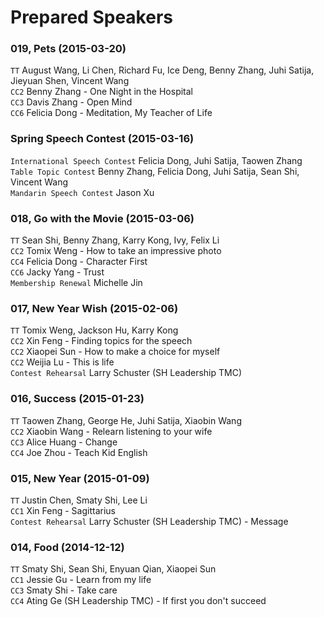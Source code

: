 # Prepared Speakers

### 019, Pets (2015-03-20)
`TT` August Wang, Li Chen, Richard Fu, Ice Deng, Benny Zhang, Juhi Satija, Jieyuan Shen, Vincent Wang  
`CC2` Benny Zhang - One Night in the Hospital  
`CC3` Davis Zhang - Open Mind  
`CC6` Felicia Dong - Meditation, My Teacher of Life  

### Spring Speech Contest (2015-03-16)
`International Speech Contest` Felicia Dong, Juhi Satija, Taowen Zhang  
`Table Topic Contest` Benny Zhang, Felicia Dong, Juhi Satija, Sean Shi, Vincent Wang  
`Mandarin Speech Contest` Jason Xu  

### 018, Go with the Movie (2015-03-06)
`TT` Sean Shi, Benny Zhang, Karry Kong, Ivy, Felix Li  
`CC2` Tomix Weng - How to take an impressive photo  
`CC4` Felicia Dong - Character First  
`CC6` Jacky Yang - Trust  
`Membership Renewal` Michelle Jin

### 017, New Year Wish (2015-02-06)
`TT` Tomix Weng, Jackson Hu, Karry Kong  
`CC2` Xin Feng - Finding topics for the speech  
`CC2` Xiaopei Sun - How to make a choice for myself  
`CC2` Weijia Lu - This is life  
`Contest Rehearsal` Larry Schuster (SH Leadership TMC)  

### 016, Success (2015-01-23)
`TT` Taowen Zhang, George He, Juhi Satija, Xiaobin Wang  
`CC2` Xiaobin Wang - Relearn listening to your wife  
`CC3` Alice Huang - Change  
`CC4` Joe Zhou - Teach Kid English  

### 015, New Year (2015-01-09)
`TT` Justin Chen, Smaty Shi, Lee Li  
`CC1` Xin Feng - Sagittarius  
`Contest Rehearsal` Larry Schuster (SH Leadership TMC) - Message  

### 014, Food (2014-12-12)
`TT` Smaty Shi, Sean Shi, Enyuan Qian, Xiaopei Sun  
`CC1` Jessie Gu - Learn from my life  
`CC3` Smaty Shi - Take care  
`CC4` Ating Ge (SH Leadership TMC) - If first you don't succeed  
